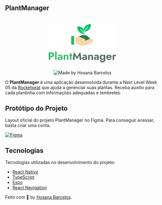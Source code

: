 ## PlantManager

<h1 align="center">
    <img alt="Plantmanager" src="https://github.com/hosanabarcelos/plantManager-nlw0.5/blob/main/logotype.png"/>
</h1>

<p align="center">
  <img alt="Made by Hosana Barcelos" src="https://img.shields.io/badge/made%20by- HOSANA BARCELOS -%15C3D6?style=flat-square&color=32B768&labelColor=000"><br/>
</p>

O **PlantManager** é uma aplicação desenvolvida durante a Next Level Week 05 da [Rocketseat](https://rocketseat.com.br/) que ajuda a gerenciar suas plantas. Receba auxílio para cada plantinha com informações adequadas e lembretes.

## Protótipo do Projeto

Layout oficial do projeto PlantManager no Figma. Para conseguir acessar, basta criar uma conta.

  <a href="https://www.figma.com/file/gS8PpzrGlIPY0hSEito9XZ/PlantManager-(Copy)?node-id=0%3A1">
    <img alt="Figma" src="https://img.shields.io/badge/figma%20-%2332B768.svg?&style=for-the-badge&logo=figma&logoColor=white"/>
  </a>
  
 ## Tecnologias

Tecnologias utilizadas no desenvolvimento do projeto:

- [React Native](https://reactnative.dev/)
- [TypeScript](https://www.typescriptlang.org/)
- [Expo](https://expo.io/)
- [React Navigation](https://reactnavigation.org/)

Feito com :green_heart: by [Hosana Barcelos](https://github.com/hosanabarcelos).
